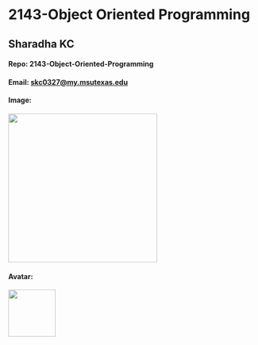 # 2143-Object Oriented Programming
## Sharadha KC

#### Repo: 2143-Object-Oriented-Programming 
#### Email: skc0327@my.msutexas.edu

#### Image:

<img src="https://thumbs2.imgbox.com/44/94/5Z5TN5be_t.jpeg" width="300">


#### Avatar:

<img src="https://thumbs2.imgbox.com/e4/a5/owiAhg1i_t.jpeg" width="95">
